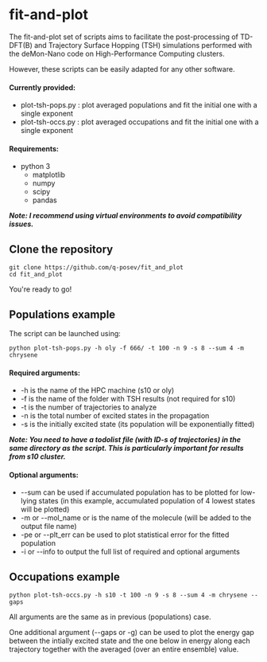 # fit-and-plot


The fit-and-plot set of scripts aims to facilitate the post-processing of TD-DFT(B) and Trajectory Surface Hopping (TSH) simulations
performed with the deMon-Nano code on High-Performance Computing clusters. 

However, these scripts can be easily adapted for any other software.

#### Currently provided:

- plot-tsh-pops.py : plot averaged populations and fit the initial one with a single exponent
- plot-tsh-occs.py : plot averaged occupations and fit the initial one with a single exponent 

#### Requirements:
- python 3
  - matplotlib
  - numpy
  - scipy
  - pandas

_**Note: I recommend using virtual environments to avoid compatibility issues.**_

## Clone the repository

```
git clone https://github.com/q-posev/fit_and_plot
cd fit_and_plot
```

You're ready to go!

## Populations example

The script can be launched using:

```
python plot-tsh-pops.py -h oly -f 666/ -t 100 -n 9 -s 8 --sum 4 -m chrysene
```

#### Required arguments:
- -h is the name of the HPC machine (s10 or oly)
- -f is the name of the folder with TSH results (not required for s10)
- -t is the number of trajectories to analyze 
- -n is the total number of excited states in the propagation
- -s is the initially excited state (its population will be exponentially fitted)

_**Note: You need to have a todolist file (with ID-s of trajectories) in the same directory as the script. This is particularly important for results from s10 cluster.**_

#### Optional arguments:
- --sum can be used if accumulated population has to be plotted for low-lying states (in this example, accumulated population of 4 lowest states will be plotted)
- -m or --mol_name or  is the name of the molecule (will be added to the output file name)
- -pe or --plt_err can be used to plot statistical error for the fitted population
- -i or --info to output the full list of required and optional arguments

## Occupations example

```
python plot-tsh-occs.py -h s10 -t 100 -n 9 -s 8 --sum 4 -m chrysene --gaps
```

All arguments are the same as in previous (populations) case. 

One additional argument (--gaps or -g) can be used to plot the energy gap 
between the intially excited state and the one below in energy 
along each trajectory together with the averaged (over an entire ensemble) value.


